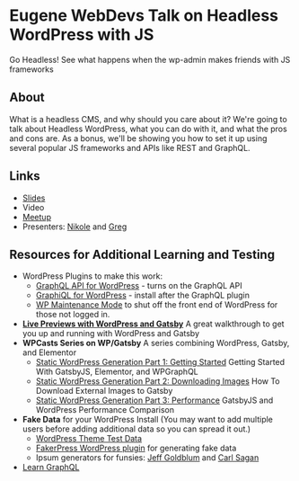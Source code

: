# Eugene WebDevs Talk on Headless WordPress with JS
Go Headless! See what happens when the wp-admin makes friends with JS frameworks

## About

What is a headless CMS, and why should you care about it? We're going to talk about Headless WordPress, what you can do with it, and what the pros and cons are. As a bonus, we'll be showing you how to set it up using several popular JS frameworks and APIs like REST and GraphQL.

## Links

* [Slides](https://docs.google.com/presentation/d/13VTWBlUkiylzs7RtQkPWuFq70myF_tNtcKJlnv6eik8/edit?usp=sharing)
* Video
* [Meetup](https://www.meetup.com/eugenewebdevs/events/264942113/)
* Presenters: [Nikole](https://github.com/websupergirl) and [Greg](https://github.com/mckelveygreg)

## Resources for Additional Learning and Testing

* WordPress Plugins to make this work:
  * [GraphQL API for WordPress](https://www.wpgraphql.com/) - turns on the GraphQL API
  * [GraphiQL for WordPress](https://github.com/wp-graphql/wp-graphiql) - install after the GraphQL plugin
  * [WP Maintenance Mode](https://wordpress.org/plugins/wp-maintenance-mode/) to shut off the front end of WordPress for those not logged in.
* **[Live Previews with WordPress and Gatsby](https://justinwhall.com/live-previews-with-wordpress-gatsby/)** A great walkthrough to get you up and running with WordPress and Gatsby
* **WPCasts Series on WP/Gatsby** A series combining WordPress, Gatsby, and Elementor
  * [Static WordPress Generation Part 1: Getting Started](https://www.youtube.com/watch?v=N5UtB36x_O8) Getting Started With GatsbyJS, Elementor, and WPGraphQL
  * [Static WordPress Generation Part 2: Downloading Images](https://www.youtube.com/watch?v=5KpSXoqsuYM) How To Download External Images to Gatsby
  * [Static WordPress Generation Part 3: Performance](https://www.youtube.com/watch?v=LWOCOUHB5-Q) GatsbyJS and WordPress Performance Comparison
* **Fake Data** for your WordPress Install (You may want to add multiple users before adding additional data so you can spread it out.)
  * [WordPress Theme Test Data](https://codex.wordpress.org/Theme_Unit_Test)
  * [FakerPress WordPress plugin](https://wordpress.org/plugins/fakerpress/) for generating fake data
  * Ipsum generators for funsies: [Jeff Goldblum](https://jeffsum.com/) and [Carl Sagan](http://saganipsum.com/)
* [Learn GraphQL](https://graphql.org/learn/)
